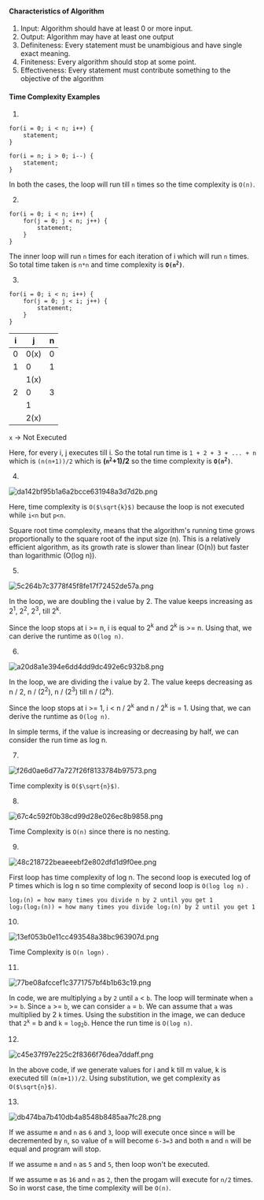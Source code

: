 #### Characteristics of Algorithm

1. Input: Algorithm should have at least 0 or more input.
2. Output: Algorithm may have at least one output
3. Definiteness: Every statement must be unambigious and have single exact meaning.
4. Finiteness: Every algorithm should stop at some point.
5. Effectiveness: Every statement must contribute something to the objective of the algorithm

#### Time Complexity Examples

1. 
```
for(i = 0; i < n; i++) {
	statement;
}
```

```
for(i = n; i > 0; i--) {
	statement;
}
```

In both the cases, the loop will run till `n` times so the time complexity is `O(n)`.

2. 
```
for(i = 0; i < n; i++) {
	for(j = 0; j < n; j++) {
		statement;
	}
}
```

The inner loop will run `n` times for each iteration of i which will run `n` times. So total time taken is `n*n` and time complexity is **<code>O(n<sup>2</sup>)</code>**.

3.
```
for(i = 0; i < n; i++) {
	for(j = 0; j < i; j++) {
		statement;
	}
}
```

| i   | j    | n   |
| --- | ---- | --- |
| 0   | 0(x) | 0   |
| 1   | 0    | 1   |
|     | 1(x) |     |
| 2   | 0    | 3   |
|     | 1    |     |
|     | 2(x) |     |

`x` -> Not Executed

Here, for every i, j executes till i. So the total run time is `1 + 2 + 3 + ... + n` which is `(n(n+1))/2`  which is **(<code>n<sup>2</sup></code>+1)/2** so the  time complexity is **<code>O(n<sup>2</sup>)</code>**.

4.
![da142bf95b1a6a2bcce631948a3d7d2b.png](../../_resources/da142bf95b1a6a2bcce631948a3d7d2b.png)

Here, time complexity is <code>O($\sqrt{k}$)</code> because the loop is not executed while `i<n` but `p<n`. 

Square root time complexity, means that the algorithm's running time grows proportionally to the square root of the input size (n). This is a relatively efficient algorithm, as its growth rate is slower than linear (O(n)) but faster than logarithmic (O(log n)).

5.
![5c264b7c3778f45f8fe17f72452de57a.png](../../_resources/5c264b7c3778f45f8fe17f72452de57a.png)

In the loop, we are doubling the i value by 2. The value keeps increasing as 2<sup>1</sup>, 2<sup>2</sup>, 2<sup>3</sup>,  till 2<sup>k</sup>.

Since the loop stops at  i >= n,  i is equal to 2<sup>k</sup> and 2<sup>k</sup> is >= n. Using that, we can derive the runtime as `O(log n)`.

6. 
![a20d8a1e394e6dd4dd9dc492e6c932b8.png](../../_resources/a20d8a1e394e6dd4dd9dc492e6c932b8.png)

In the loop, we are dividing the i value by 2. The value keeps decreasing as n / 2, n / (2<sup>2</sup>), n / (2<sup>3</sup>) till n / (2<sup>k</sup>).

Since the loop stops at  i >= 1,  i < n / 2<sup>k</sup> and n / 2<sup>k</sup> is = 1. Using that, we can derive the runtime as `O(log n)`.

In simple terms, if the value is increasing or decreasing by half, we can consider the run time as log n. 

7.

![f26d0ae6d77a727f26f8133784b97573.png](../../_resources/f26d0ae6d77a727f26f8133784b97573.png)

Time complexity is <code>O($\sqrt{n}$)</code>.

8.
![67c4c592f0b38cd99d28e026ec8b9858.png](../../_resources/67c4c592f0b38cd99d28e026ec8b9858.png)

Time Complexity is `O(n)` since there is no nesting.

9.

![48c218722beaeeebf2e802dfd1d9f0ee.png](../../_resources/48c218722beaeeebf2e802dfd1d9f0ee.png)

First loop has time complexity of log n. The second loop is executed log of P times which is log n so time complexity of second loop is `O(log log n)` .

```
log₂(n) = how many times you divide n by 2 until you get 1  
log₂(log₂(n)) = how many times you divide log₂(n) by 2 until you get 1

```

10.
![13ef053b0e11cc493548a38bc963907d.png](../../_resources/13ef053b0e11cc493548a38bc963907d.png)

Time Complexity is `O(n logn)` .

11.
![77be08afccef1c3771757bf4b1b63c19.png](../../_resources/77be08afccef1c3771757bf4b1b63c19.png)

In code, we are multiplying `a` by `2` until `a` < `b`. The loop will terminate when `a` >= `b`. Since `a` >= `b`, we can consider `a` = `b`. We can assume that `a` was multiplied by 2 `k` times. Using the substition in the image, we can deduce that <code>2<sup>k</sup></code> = b and `k` = <code>log<sub>2</sub>b</code>. Hence the run time is `O(log n)`.

12.
![c45e37f97e225c2f8366f76dea7ddaff.png](../../_resources/c45e37f97e225c2f8366f76dea7ddaff.png)

In the above code, if we generate values for i and k till m value, k is executed till `(m(m+1))/2`.  Using substitution, we get complexity as <code>O($\sqrt{n}$)</code>.

13.
![db474ba7b410db4a8548b8485aa7fc28.png](../../_resources/db474ba7b410db4a8548b8485aa7fc28.png)

If we assume `m` and `n` as `6` and `3`, loop will execute once since `m` will be decremented by `n`, so value of `m` will become `6-3=3` and both `m` and `n` will be equal and program will stop.

If we assume `m` and `n` as `5` and `5`, then loop won't be executed.

If we assume `m` as `16` and `n` as `2`, then the progam will execute for `n/2` times. So in worst case, the time complexity will be `O(n)`.

